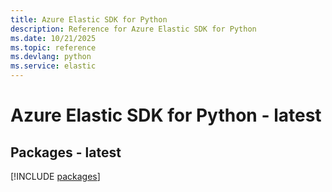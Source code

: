 ```yaml
---
title: Azure Elastic SDK for Python
description: Reference for Azure Elastic SDK for Python
ms.date: 10/21/2025
ms.topic: reference
ms.devlang: python
ms.service: elastic
---
```

# Azure Elastic SDK for Python - latest
## Packages - latest
[!INCLUDE [packages](elastic-index.md)]
